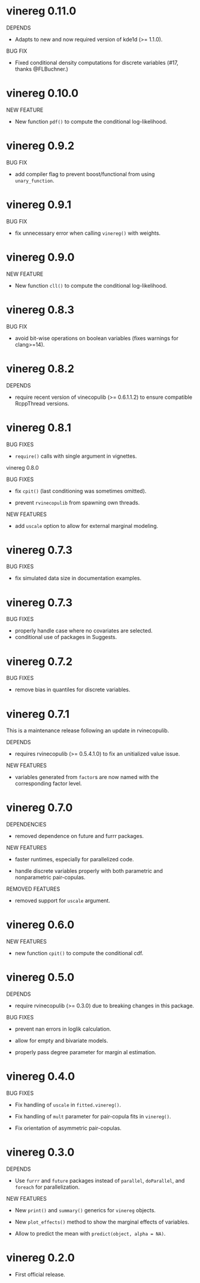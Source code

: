 # vinereg 0.11.0

DEPENDS

* Adapts to new and now required version of kde1d (>= 1.1.0).

BUG FIX

* Fixed conditional density computations for discrete variables (#17, thanks 
  @FLBuchner.)

# vinereg 0.10.0

NEW FEATURE

* New function `pdf()` to compute the conditional log-likelihood.


# vinereg 0.9.2

BUG FIX

* add compiler flag to prevent boost/functional from using `unary_function`.


# vinereg 0.9.1

BUG FIX

* fix unnecessary error when calling `vinereg()` with weights.
 

# vinereg 0.9.0

NEW FEATURE

* New function `cll()` to compute the conditional log-likelihood.
 
 
# vinereg 0.8.3

BUG FIX

* avoid bit-wise operations on boolean variables (fixes warnings for clang>=14).
 

# vinereg 0.8.2

DEPENDS

* require recent version of vinecopulib (>= 0.6.1.1.2) to ensure compatible
 RcppThread versions.
 

# vinereg 0.8.1

BUG FIXES

* `require()` calls with single argument in vignettes.


vinereg 0.8.0

BUG FIXES

* fix `cpit()` (last conditioning was sometimes omitted).

* prevent `rvinecopulib` from spawning own threads.

NEW FEATURES

* add `uscale` option to allow for external marginal modeling.


# vinereg 0.7.3

BUG FIXES

* fix simulated data size in documentation examples.

# vinereg 0.7.3

BUG FIXES

* properly handle case where no covariates are selected.
* conditional use of packages in Suggests.


# vinereg 0.7.2

BUG FIXES

* remove bias in quantiles for discrete variables.


# vinereg 0.7.1

This is a maintenance release following an update in rvinecopulib.

DEPENDS

* requires rvinecopulib (>= 0.5.4.1.0) to fix an unitialized value issue.

NEW FEATURES

* variables generated from `factor`s are now named with the corresponding factor level.


# vinereg 0.7.0

DEPENDENCIES

* removed dependence on future and furrr packages.

NEW FEATURES

* faster runtimes, especially for parallelized code.

* handle discrete variables properly with both parametric and  nonparametric 
  pair-copulas.

REMOVED FEATURES

* removed support for `uscale` argument.



# vinereg 0.6.0

NEW FEATURES

* new function `cpit()` to compute the conditional cdf.


# vinereg 0.5.0

DEPENDS

* require rvinecopulib (>= 0.3.0) due to breaking changes in this package.

BUG FIXES

* prevent nan errors in loglik calculation.

* allow for empty and bivariate models.

* properly pass degree parameter for margin al estimation.
  
  
# vinereg 0.4.0

BUG FIXES

* Fix handling of `uscale` in `fitted.vinereg()`.

* Fix handling of `mult` parameter for pair-copula fits in `vinereg()`.

* Fix orientation of asymmetric pair-copulas.
  

# vinereg 0.3.0

DEPENDS

* Use `furrr` and `future` packages instead of `parallel`, `doParallel`, and 
  `foreach` for parallelization.

NEW FEATURES

* New `print()` and `summary()` generics for `vinereg` objects.

* New `plot_effects()` method to show the marginal effects of variables.

* Allow to predict the mean with `predict(object, alpha = NA)`.


# vinereg 0.2.0

* First official release.
